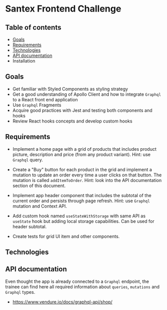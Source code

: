 # Santex Frontend Challenge

## Table of contents

- [Goals](##Goals)
- [Requirements](##Requirements)
- [Technologies](#technologies)
- [API documentation](##Api-documentation)
- Installation

## Goals

- Get familiar with Styled Components as styling strategy
- Get a good understanding of Apollo Client and how to integrate `Graphql` to a React front end application
- Use `Graphql` Fragments
- Acquire good practices with Jest and testing both components and hooks
- Review React hooks concepts and develop custom hooks

## Requirements

- Implement a home page with a grid of products that includes product picture, description and price (from any product variant). Hint: use `Graphql` query.

- Create a "Buy" button for each product in the grid and implement a mutation to update an order every time a user clicks on that button.
  The mutation is called `addItemToOrder`. Hint: look into the API documentation section of this document.

- Implement app header component that includes the subtotal of the current order and persists through page refresh. Hint: use `Graphql` mutation and Context API.

- Add custom hook named `useStateWithStorage` with same API as `useState` hook but adding local storage capabilities. Can be used for header subtotal.

- Create tests for grid UI item and other components.

## Technologies

## API documentation

Even thought the app is already connected to a `Graphql` endpoint, the trainee can find here all required information about `queries`, `mutations` and `Graphql` types.

- https://www.vendure.io/docs/graphql-api/shop/
